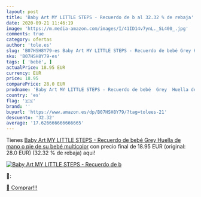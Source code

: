 ```yaml
---
layout: post
title: 'Baby Art MY LITTLE STEPS - Recuerdo de b al 32.32 % de rebaja'
date: 2020-09-21 11:46:19
image: 'https://m.media-amazon.com/images/I/41ID14v7ynL._SL400_.jpg'
comments: true
category: ofertas
author: 'tole.es'
slug: 'B07HSH8Y79-es Baby Art MY LITTLE STEPS - Recuerdo de bebé Grey Huella de...'
sku: 'B07HSH8Y79-es'
tags: [ 'bebé', ]
actualPrice: 18.95 EUR
currency: EUR
price: 18.95
comparePrice: 28.0 EUR
prodname: 'Baby Art MY LITTLE STEPS - Recuerdo de bebé  Grey  Huella de mano o pie de su bebé  multicolor'
country: 'es'
flag: '🇪🇸'
brand: ''
buyurl: 'https://www.amazon.es/dp/B07HSH8Y79/?tag=tolees-21'
descuento: '32.32'
average: '17.626666666666665'
---
```


Tienes [Baby Art MY LITTLE STEPS - Recuerdo de bebé  Grey  Huella de mano o pie de su bebé  multicolor](https://www.amazon.es/dp/B07HSH8Y79/?tag=tolees-21) con precio final de  18.95 EUR (original: 28.0 EUR) (32.32 %  de rebaja) aqui!

[![Baby Art MY LITTLE STEPS - Recuerdo de b](https://m.media-amazon.com/images/I/41ID14v7ynL._SL400_.jpg)](https://www.amazon.es/dp/B07HSH8Y79/?tag=tolees-21)

🔎:


[🛒 Comprar!!!](https://www.amazon.es/dp/B07HSH8Y79/?tag=tolees-21)

